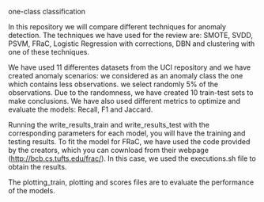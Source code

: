one-class classification

In this repository we will compare different techniques for anomaly detection. The techniques we have used for the review are: SMOTE, SVDD, PSVM, FRaC, Logistic Regression with corrections, DBN and clustering with one of these techniques.

We have used 11 differentes datasets from the UCI repository and we have created anomaly scenarios: we considered as an anomaly class the one which contains less observations. we select randomly 5% of the observations. Due to the randomness, we have created 10 train-test sets to make conclusions. We have also used different metrics to optimize and evaluate the models: Recall, F1 and Jaccard.

Running the write_results_train and write_results_test with the corresponding parameters for each model, you will have the training and testing results. To fit the model for FRaC, we have used the code provided by the creators, which you can cownload from their webpage (http://bcb.cs.tufts.edu/frac/). In this case, we used the executions.sh file to obtain the results.

The plotting_train, plotting and scores files are to evaluate the performance of the models.
